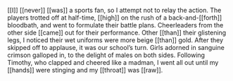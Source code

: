 [[I]] [[never]] [[was]] a sports fan, so I attempt not to relay the action. The players trotted off at half-time, [[high]] on the rush of a back-and-[[forth]] bloodbath, and went to formulate their battle plans. Cheerleaders from the other side [[came]] out for their performance. Other [[than]] their glistening legs, I noticed their wet uniforms were more beige [[than]] gold. After they skipped off to applause, it was our school’s turn. Girls adorned in sanguine crimson galloped in, to the delight of males on both sides. Following Timothy, who clapped and cheered like a madman, I went all out until my [[hands]] were stinging and my [[throat]] was [[raw]].